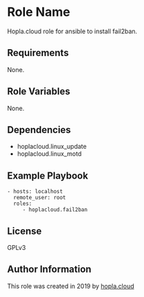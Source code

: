 Role Name
=========

Hopla.cloud role for ansible to install fail2ban.

Requirements
------------

None.

Role Variables
--------------

None.


Dependencies
------------

- hoplacloud.linux_update
- hoplacloud.linux_motd


Example Playbook
----------------

    - hosts: localhost
      remote_user: root
      roles:
         - hoplacloud.fail2ban

License
-------

GPLv3

Author Information
------------------

This role was created in 2019 by [hopla.cloud](https://hopla.cloud)
